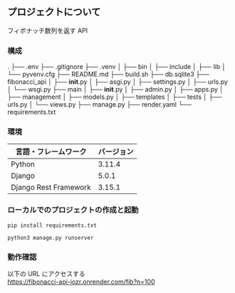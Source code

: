 <div id="top"></div>

## プロジェクトについて

フィボナッチ数列を返す API

### 構成

.
├── .env
├── .gitignore
├── .venv
│   ├── bin
│   ├── include
│   ├── lib
│   └── pyvenv.cfg
├── README.md
├── build.sh
├── db.sqlite3
├── fibonacci_api
│   ├── __init__.py
│   ├── asgi.py
│   ├── settings.py
│   ├── urls.py
│   └── wsgi.py
├── main
│   ├── __init__.py
│   ├── admin.py
│   ├── apps.py
│   ├── management
│   ├── models.py
│   ├── templates
│   ├── tests
│   ├── urls.py
│   └── views.py
├── manage.py
├── render.yaml
└── requirements.txt

### 環境

| 言語・フレームワーク  | バージョン |
| --------------------- | ---------- |
| Python                | 3.11.4     |
| Django                | 5.0.1      |
| Django Rest Framework | 3.15.1     |

### ローカルでのプロジェクトの作成と起動

```
pip install requirements.txt
```

```
python3 manage.py runserver
```

### 動作確認

以下の URL にアクセスする<br>
https://fibonacci-api-jozr.onrender.com/fib?n=100<br>
